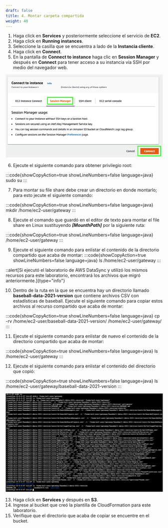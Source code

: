```yaml
---
draft: false
title: 4. Montar carpeta compartida
weight: 40
---
```

1. Haga click en **Services** y posteriormente seleccione el servicio de **EC2**.
2. Haga click en **Running instances**.
2. Seleccione la casilla que se encuentra a lado de la **Instancia cliente**.
4. Haga click en **Connect**.
5. En la pantalla de **Connect to instance** haga clic en **Session Manager** y después en **Connect** para tener acceso a su instancia vía SSH por medio del navegador web.

![Connect (browser-based SSH connection)](/static/images/sg/conectarec2.png)

6. Ejecute el siguiente comando para obtener privilegio root:

:::code{showCopyAction=true showLineNumbers=false language=java}
sudo su
:::

7. Para montar su file share debe crear un directorio en donde montarlo; para esto jecute el siguiente comando:

:::code{showCopyAction=true showLineNumbers=false language=java}
mkdir /home/ec2-user/gateway
:::

8. Ejecute el comando que guardó en el editor de texto para montar el file share en Linux sustituyendo **_[MounthPath]_** por la siguiente ruta:

:::code{showCopyAction=true showLineNumbers=false language=java}
/home/ec2-user/gateway
:::

9. Ejecute el siguiente comando para enlistar el contenido de la directorio compartido que acaba de montar:
:::code{showCopyAction=true showLineNumbers=false language=java}
ls /home/ec2-user/gateway
:::

::alert[Si ejecutó el laboratorio de AWS DataSync y utilizó los mismos recursos para este laboratorio, encontrará los archivos que migró anteriormente.]{type="info"}

10. Dentro de la ruta en la que se encuentra hay un directorio llamado **baseball-data-2021-version** que contiene archivos CSV con estadísticas de baseball. Ejecute el siguiente comando para copiar estos archivos al recurso compartido que acaba de montar:

:::code{showCopyAction=true showLineNumbers=false language=java}
cp -rv /home/ec2-user/baseball-data-2021-version/ /home/ec2-user/gateway/
:::

11. Ejecute el siguiente comando para enlistar de nuevo el contenido de la directorio compartido que acaba de montar:

:::code{showCopyAction=true showLineNumbers=false language=java}
ls /home/ec2-user/gateway
:::

12. Ejecute el siguiente comando para enlistar el contenido del directorio que copió:

:::code{showCopyAction=true showLineNumbers=false language=java}
ls /home/ec2-user/gateway/baseball-data-2021-version
:::

![Comandos)](/static/images/sg/comandos.png)

13. Haga click en **Services** y después en **S3**.
14. Ingrese al bucket que creó la plantilla de CloudFormation para este laboratorio.
15. Verifique que el directorio que acaba de copiar se encuentre en el bucket.